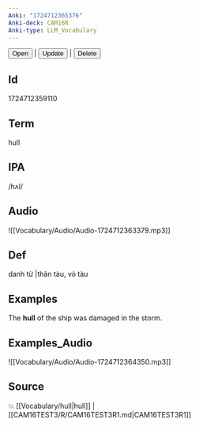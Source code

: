 ```yaml
---
Anki: "1724712365376"
Anki-deck: CAM16R
Anki-type: LLM_Vocabulary
---
```

<button class="anki-btn-open">Open</button> | <button class="anki-btn-update">Update</button> | <button class="anki-btn-delete">Delete</button>

## Id
1724712359110
## Term
hull
## IPA
 /hʌl/
## Audio
 ![[Vocabulary/Audio/Audio-1724712363379.mp3]]

## Def
 danh từ |thân tàu, vỏ tàu 
## Examples
The **hull** of the ship was damaged in the storm.

## Examples_Audio
![[Vocabulary/Audio/Audio-1724712364350.mp3]]
## Source
💥 [[Vocabulary/hull|hull]] |  [[CAM16TEST3/R/CAM16TEST3R1.md|CAM16TEST3R1]]